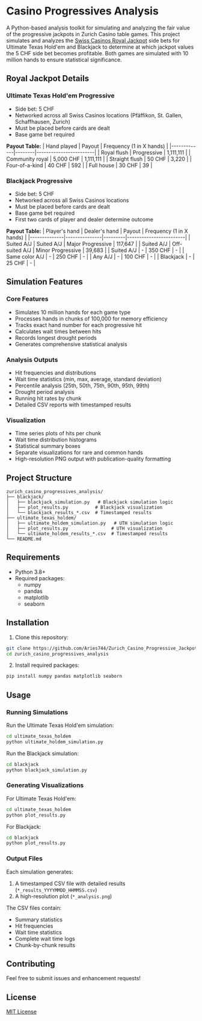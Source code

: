 # Casino Progressives Analysis

A Python-based analysis toolkit for simulating and analyzing the fair value of the progressive jackpots in Zurich Casino table games. This project simulates and analyzes the [Swiss Casinos Royal Jackpot](https://www.swisscasinos.ch/en/royal-jackpot) side bets for Ultimate Texas Hold'em and Blackjack to determine at which jackpot values the 5 CHF side bet becomes profitable. Both games are simulated with 10 million hands to ensure statistical significance.

## Royal Jackpot Details

### Ultimate Texas Hold'em Progressive
- Side bet: 5 CHF
- Networked across all Swiss Casinos locations (Pfäffikon, St. Gallen, Schaffhausen, Zurich)
- Must be placed before cards are dealt
- Base game bet required

**Payout Table:**
| Hand played | Payout | Frequency (1 in X hands) |
|-------------|--------|------------------------|
| Royal flush | Progressive | 1,111,111 |
| Community royal | 5,000 CHF | 1,111,111 |
| Straight flush | 50 CHF | 3,220 |
| Four-of-a-kind | 40 CHF | 592 |
| Full house | 30 CHF | 39 |

### Blackjack Progressive
- Side bet: 5 CHF
- Networked across all Swiss Casinos locations
- Must be placed before cards are dealt
- Base game bet required
- First two cards of player and dealer determine outcome

**Payout Table:**
| Player's hand | Dealer's hand | Payout | Frequency (1 in X hands) |
|--------------|---------------|---------|------------------------|
| Suited A/J | Suited A/J | Major Progressive | 117,647 |
| Suited A/J | Off-suited A/J | Minor Progressive | 39,683 |
| Suited A/J | - | 350 CHF | - |
| Same color A/J | - | 250 CHF | - |
| Any A/J | - | 100 CHF | - |
| Blackjack | - | 25 CHF | - |

## Simulation Features

### Core Features
- Simulates 10 million hands for each game type
- Processes hands in chunks of 100,000 for memory efficiency
- Tracks exact hand number for each progressive hit
- Calculates wait times between hits
- Records longest drought periods
- Generates comprehensive statistical analysis

### Analysis Outputs
- Hit frequencies and distributions
- Wait time statistics (min, max, average, standard deviation)
- Percentile analysis (25th, 50th, 75th, 90th, 95th, 99th)
- Drought period analysis
- Running hit rates by chunk
- Detailed CSV reports with timestamped results

### Visualization
- Time series plots of hits per chunk
- Wait time distribution histograms
- Statistical summary boxes
- Separate visualizations for rare and common hands
- High-resolution PNG output with publication-quality formatting

## Project Structure

```
zurich_casino_progressives_analysis/
├── blackjack/
│   ├── blackjack_simulation.py   # Blackjack simulation logic
│   ├── plot_results.py          # Blackjack visualization
│   └── blackjack_results_*.csv  # Timestamped results
├── ultimate_texas_holdem/
│   ├── ultimate_holdem_simulation.py   # UTH simulation logic
│   ├── plot_results.py                # UTH visualization
│   └── ultimate_holdem_results_*.csv  # Timestamped results
└── README.md
```

## Requirements

- Python 3.8+
- Required packages:
  - numpy
  - pandas
  - matplotlib
  - seaborn

## Installation

1. Clone this repository:
```bash
git clone https://github.com/Aries744/Zurich_Casino_Progressive_Jackpots_Analysis.git
cd zurich_casino_progressives_analysis
```

2. Install required packages:
```bash
pip install numpy pandas matplotlib seaborn
```

## Usage

### Running Simulations

Run the Ultimate Texas Hold'em simulation:
```bash
cd ultimate_texas_holdem
python ultimate_holdem_simulation.py
```

Run the Blackjack simulation:
```bash
cd blackjack
python blackjack_simulation.py
```

### Generating Visualizations

For Ultimate Texas Hold'em:
```bash
cd ultimate_texas_holdem
python plot_results.py
```

For Blackjack:
```bash
cd blackjack
python plot_results.py
```

### Output Files

Each simulation generates:
1. A timestamped CSV file with detailed results (`*_results_YYYYMMDD_HHMMSS.csv`)
2. A high-resolution plot (`*_analysis.png`)

The CSV files contain:
- Summary statistics
- Hit frequencies
- Wait time statistics
- Complete wait time logs
- Chunk-by-chunk results

## Contributing

Feel free to submit issues and enhancement requests!

## License

[MIT License](LICENSE) 